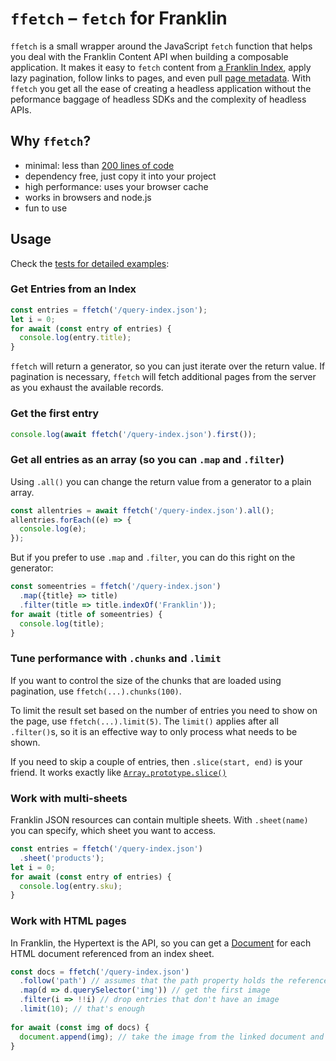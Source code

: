# `ffetch` – `fetch` for Franklin

`ffetch` is a small wrapper around the JavaScript `fetch` function that helps you deal with the Franklin Content API when
building a composable application. It makes it easy to `fetch` content from 
[a Franklin Index](https://www.hlx.live/developer/indexing), apply lazy pagination, follow links to pages, and even pull
[page metadata](https://www.hlx.live/developer/block-collection/metadata). With `ffetch` you get all the ease of creating
a headless application without the peformance baggage of headless SDKs and the complexity of headless APIs.

## Why `ffetch`?

- minimal: less than [200 lines of code](https://github.com/Buuhuu/ffetch/blob/main/src/ffetch.js)
- dependency free, just copy it into your project
- high performance: uses your browser cache
- works in browsers and node.js
- fun to use

## Usage

Check the [tests for detailed examples](https://github.com/Buuhuu/ffetch/blob/main/test/ffetch.js):

### Get Entries from an Index

```javascript
const entries = ffetch('/query-index.json');
let i = 0;
for await (const entry of entries) {
  console.log(entry.title);
}
```

`ffetch` will return a generator, so you can just iterate over the return value. If pagination is necessary, `ffetch` will
fetch additional pages from the server as you exhaust the available records.

### Get the first entry

```javascript
console.log(await ffetch('/query-index.json').first());
```

### Get all entries as an array (so you can `.map` and `.filter`)

Using `.all()` you can change the return value from a generator to a plain array.

```javascript
const allentries = await ffetch('/query-index.json').all();
allentries.forEach((e) => {
  console.log(e);
});
```

But if you prefer to use `.map` and `.filter`, you can do this right on the generator:

```javascript
const someentries = ffetch('/query-index.json')
  .map({title} => title)
  .filter(title => title.indexOf('Franklin'));
for await (title of someentries) {
  console.log(title);
}
```

### Tune performance with `.chunks` and `.limit`

If you want to control the size of the chunks that are loaded using pagination, use `ffetch(...).chunks(100)`.

To limit the result set based on the number of entries you need to show on the page, use `ffetch(...).limit(5)`. The `limit()`
applies after all `.filter()`s, so it is an effective way to only process what needs to be shown.

If you need to skip a couple of entries, then `.slice(start, end)` is your friend. It works exactly like 
[`Array.prototype.slice()`](https://developer.mozilla.org/en-US/docs/Web/JavaScript/Reference/Global_Objects/Array/slice)

### Work with multi-sheets

Franklin JSON resources can contain multiple sheets. With `.sheet(name)` you can specify, which sheet you want to access.

```javascript
const entries = ffetch('/query-index.json')
  .sheet('products');
let i = 0;
for await (const entry of entries) {
  console.log(entry.sku);
}
```

### Work with HTML pages

In Franklin, the Hypertext is the API, so you can get a [Document](https://developer.mozilla.org/en-US/docs/Web/API/Document) for
each HTML document referenced from an index sheet.

```javascript
const docs = ffetch('/query-index.json')
  .follow('path') // assumes that the path property holds the reference to our document
  .map(d => d.querySelector('img')) // get the first image
  .filter(i => !!i) // drop entries that don't have an image
  .limit(10); // that's enough
  
for await (const img of docs) {
  document.append(img); // take the image from the linked document and place it here
}
```
